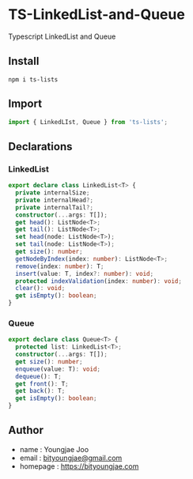 # TS-LinkedList-and-Queue

Typescript LinkedList and Queue

## Install

```shell
npm i ts-lists
```

## Import

```typescript
import { LinkedLIst, Queue } from 'ts-lists';
```

## Declarations

### LinkedList

```typescript
export declare class LinkedList<T> {
  private internalSize;
  private internalHead?;
  private internalTail?;
  constructor(...args: T[]);
  get head(): ListNode<T>;
  get tail(): ListNode<T>;
  set head(node: ListNode<T>);
  set tail(node: ListNode<T>);
  get size(): number;
  getNodeByIndex(index: number): ListNode<T>;
  remove(index: number): T;
  insert(value: T, index?: number): void;
  protected indexValidation(index: number): void;
  clear(): void;
  get isEmpty(): boolean;
}
```

### Queue

```typescript
export declare class Queue<T> {
  protected list: LinkedList<T>;
  constructor(...args: T[]);
  get size(): number;
  enqueue(value: T): void;
  dequeue(): T;
  get front(): T;
  get back(): T;
  get isEmpty(): boolean;
}
```

## Author

- name : Youngjae Joo
- email : bityoungjae@gmail.com
- homepage : https://bityoungjae.com
